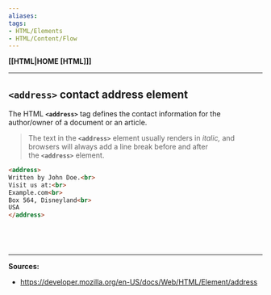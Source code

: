 ```yaml
---
aliases:
tags:
- HTML/Elements
- HTML/Content/Flow
---
```

**[[HTML|HOME [HTML]]]**

---
## `<address>` contact address element
The HTML **`<address>`** tag defines the contact information for the author/owner of a document or an article.
> The text in the **`<address>`** element usually renders in _italic,_ and browsers will always add a line break before and after the **`<address>`** element.

```HTML
<address>  
Written by John Doe.<br>  
Visit us at:<br>  
Example.com<br>  
Box 564, Disneyland<br>  
USA  
</address>
```

# 

<br>

---
**Sources:**
- https://developer.mozilla.org/en-US/docs/Web/HTML/Element/address